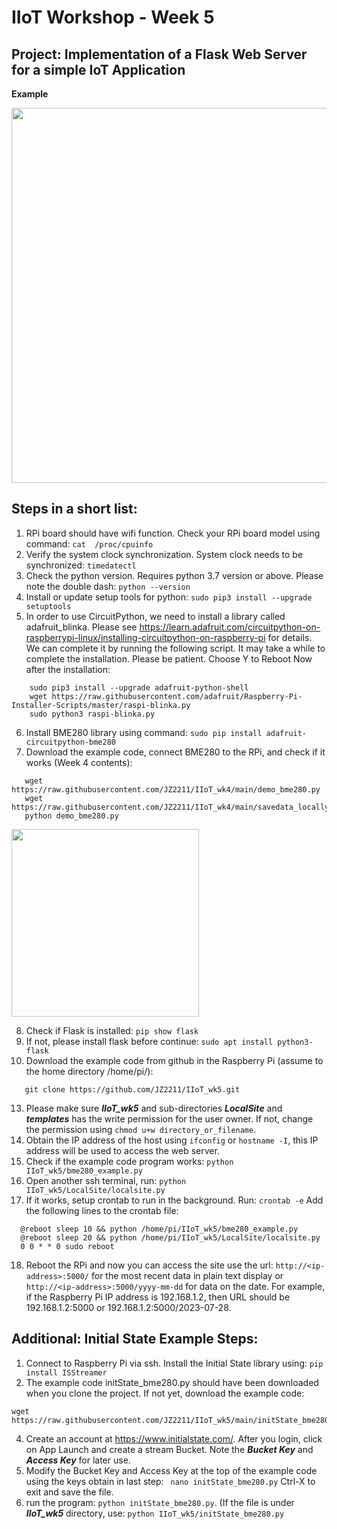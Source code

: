 # IIoT Workshop - Week 5
## Project: Implementation of a Flask Web Server for a simple IoT Application
**Example**

<img src="https://github.com/JZ2211/IIoT_Case1/assets/100505718/ceb4a08b-a487-4068-b82d-bbf9e66196a6" width="600">

## Steps in a short list:
1.	RPi board should have wifi function. Check your RPi board model using command:
```cat  /proc/cpuinfo```
1.	Verify the system clock synchronization. System clock needs to be synchronized:
   ```timedatectl```
1.	Check the python version. Requires python 3.7 version or above. Please note the double dash:
  ```python --version```  
1.	Install or update setup tools for python:
  ```sudo pip3 install --upgrade setuptools```
1.	In order to use CircuitPython, we need to install a library called adafruit_blinka. Please see https://learn.adafruit.com/circuitpython-on-raspberrypi-linux/installing-circuitpython-on-raspberry-pi for details. We can complete it by running the following script. It may take a while to complete the installation. Please be patient. Choose Y to Reboot Now after the installation:
```  
    sudo pip3 install --upgrade adafruit-python-shell
    wget https://raw.githubusercontent.com/adafruit/Raspberry-Pi-Installer-Scripts/master/raspi-blinka.py
    sudo python3 raspi-blinka.py
```
6.	Install BME280 library using command: 
  ```sudo pip install adafruit-circuitpython-bme280```
7.	Download the example code, connect BME280 to the RPi, and check if it works (Week 4 contents):
```
   wget https://raw.githubusercontent.com/JZ2211/IIoT_wk4/main/demo_bme280.py
   wget https://raw.githubusercontent.com/JZ2211/IIoT_wk4/main/savedata_locally.py
   python demo_bme280.py
```
<img src="https://github.com/JZ2211/IIoT_wk5/assets/100505718/b63803f6-0d87-4329-a25b-6c54a59eee4f" width="300">

8.	Check if Flask is installed:  ```pip show flask```
1.	If not, please install flask before continue: ```sudo apt install python3-flask```
1.	Download the example code from github in the Raspberry Pi (assume to the home directory /home/pi/):
```
   git clone https://github.com/JZ2211/IIoT_wk5.git
```
13.	Please make sure ***IIoT_wk5*** and sub-directories ***LocalSite*** and ***templates*** has the write permission for the user owner. If not, change the permission using ```chmod u+w directory_or_filename```.
1.	Obtain the IP address of the host using ```ifconfig``` or ```hostname -I```, this IP address will be used to access the web server.
1.	Check if the example code program works: 
 ```python IIoT_wk5/bme280_example.py```
1.	Open another ssh terminal, run: 
  ```python IIoT_wk5/LocalSite/localsite.py```
1.	If it works, setup crontab to run in the background. Run:
  ```crontab -e```
Add the following lines to the crontab file:
```
  @reboot sleep 10 && python /home/pi/IIoT_wk5/bme280_example.py
  @reboot sleep 20 && python /home/pi/IIoT_wk5/LocalSite/localsite.py
  0 0 * * 0 sudo reboot
```
18.	Reboot the RPi and now you can access the site use the url: ```http://<ip-address>:5000/``` for the most recent data in plain text display or ```http://<ip-address>:5000/yyyy-mm-dd``` for data on the date. For example, if the Raspberry Pi IP address is 192.168.1.2, then URL should be 192.168.1.2:5000  or 192.168.1.2:5000/2023-07-28.

## Additional: Initial State Example Steps:
1. Connect to Raspberry Pi via ssh. Install the Initial State library using:
    ```pip install ISStreamer```
2. The example code initState_bme280.py should have been downloaded when you clone the project. If not yet, download the example code:
```
wget https://raw.githubusercontent.com/JZ2211/IIoT_wk5/main/initState_bme280.py
```
4. Create an account at https://www.initialstate.com/. After you login, click on App Launch and create a stream Bucket. Note the ***Bucket Key*** and ***Access Key*** for later use.
6. Modify the Bucket Key and Access Key at the top of the example code using the keys obtain in last step:
   ``` nano initState_bme280.py```
   Ctrl-X to exit and save the file.
1. run the program: ```python initState_bme280.py```. (If the file is under ***IIoT_wk5*** directory, use: ```python IIoT_wk5/initState_bme280.py```




